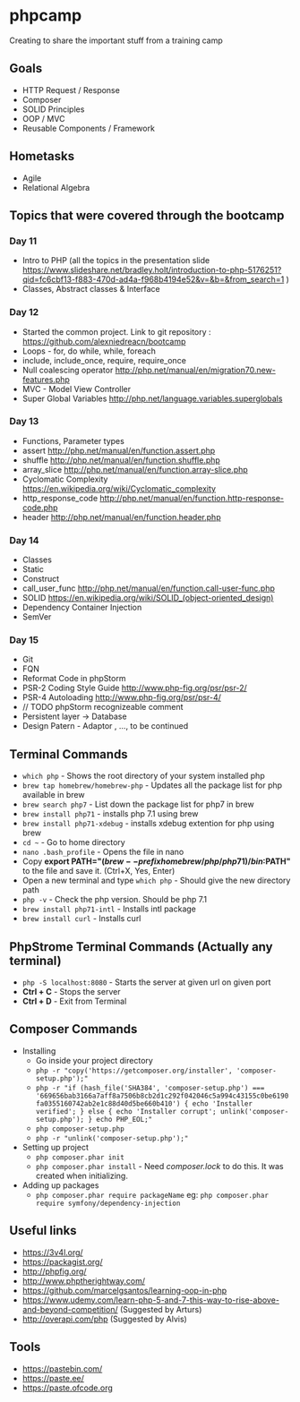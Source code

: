 # phpcamp
Creating to share the important stuff from a training camp

## Goals
 * HTTP Request / Response
 * Composer
 * SOLID Principles
 * OOP / MVC
 * Reusable Components / Framework
 
## Hometasks
 * Agile
 * Relational Algebra

## Topics that were covered through the bootcamp
 ### Day 11
  * Intro to PHP (all the topics in the presentation slide https://www.slideshare.net/bradley.holt/introduction-to-php-5176251?qid=fc6cbf13-f883-470d-ad4a-f968b4194e52&v=&b=&from_search=1 )
  * Classes, Abstract classes & Interface
  
 ### Day 12
  * Started the common project. Link to git repository : https://github.com/alexniedreacn/bootcamp
  * Loops - for, do while, while, foreach
  * include, include_once, require, require_once
  * Null coalescing operator http://php.net/manual/en/migration70.new-features.php 
  * MVC - Model View Controller
  * Super Global Variables http://php.net/language.variables.superglobals
  
 ### Day 13
  * Functions, Parameter types
  * assert http://php.net/manual/en/function.assert.php
  * shuffle http://php.net/manual/en/function.shuffle.php
  * array_slice http://php.net/manual/en/function.array-slice.php
  * Cyclomatic Complexity https://en.wikipedia.org/wiki/Cyclomatic_complexity
  * http_response_code http://php.net/manual/en/function.http-response-code.php
  * header http://php.net/manual/en/function.header.php
  
 ### Day 14
  * Classes
  * Static
  * Construct
  * call_user_func http://php.net/manual/en/function.call-user-func.php
  * SOLID https://en.wikipedia.org/wiki/SOLID_(object-oriented_design)
  * Dependency Container Injection
  * SemVer
  
### Day 15
  * Git
  * FQN
  * Reformat Code in phpStorm
  * PSR-2 Coding Style Guide http://www.php-fig.org/psr/psr-2/
  * PSR-4 Autoloading http://www.php-fig.org/psr/psr-4/
  * // TODO phpStorm recognizeable comment
  * Persistent layer -> Database
  * Design Patern - Adaptor
   , ..., to be continued

## Terminal Commands
  * `which php` - Shows the root directory of your system installed php
  * `brew tap homebrew/homebrew-php` - Updates all the package list for php available in brew
  * `brew search php7` - List down the package list for php7 in brew
  * `brew install php71` - installs php 7.1 using brew
  * `brew install php71-xdebug` - installs xdebug extention for php using brew
  * `cd ~` - Go to home directory
  * `nano .bash_profile` - Opens the file in nano
  * Copy **export PATH="$(brew --prefix homebrew/php/php71)/bin:$PATH"** to the file and save it. (Ctrl+X, Yes, Enter)
  * Open a new terminal and type `which php` - Should give the new directory path
  * `php -v` - Check the php version. Should be php 7.1
  * `brew install php71-intl` - Installs intl package
  * `brew install curl` - Installs curl
  
## PhpStrome Terminal Commands (Actually any terminal)
  * `php -S localhost:8080` - Starts the server at given url on given port
  * **Ctrl + C** - Stops the server
  * **Ctrl + D** - Exit from Terminal
  
## Composer Commands
  * Installing
    * Go inside your project directory
    * `php -r "copy('https://getcomposer.org/installer', 'composer-setup.php');"`
    * `php -r "if (hash_file('SHA384', 'composer-setup.php') === '669656bab3166a7aff8a7506b8cb2d1c292f042046c5a994c43155c0be6190fa0355160742ab2e1c88d40d5be660b410') { echo 'Installer verified'; } else { echo 'Installer corrupt'; unlink('composer-setup.php'); } echo PHP_EOL;"`
    * `php composer-setup.php`
    * `php -r "unlink('composer-setup.php');"`
  * Setting up project
    * `php composer.phar init`
    * `php composer.phar install` - Need *composer.lock* to do this. It was created when initializing.
  * Adding up packages
    * `php composer.phar require packageName` eg: `php composer.phar require symfony/dependency-injection`
  
## Useful links
  * https://3v4l.org/
  * https://packagist.org/
  * http://phpfig.org/
  * http://www.phptherightway.com/
  * https://github.com/marcelgsantos/learning-oop-in-php
  * https://www.udemy.com/learn-php-5-and-7-this-way-to-rise-above-and-beyond-competition/ (Suggested by Arturs)
  * http://overapi.com/php (Suggested by Alvis)
  
## Tools
  * https://pastebin.com/
  * https://paste.ee/
  * https://paste.ofcode.org
